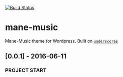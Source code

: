 [![Build Status](https://travis-ci.org/Automattic/_s.svg?branch=master)](https://travis-ci.org/Automattic/_s)

mane-music
==========

Mane-Music theme for Wordpress. Built on [`underscores`](http://underscores.me)

## [0.0.1] - 2016-06-11
### PROJECT START
